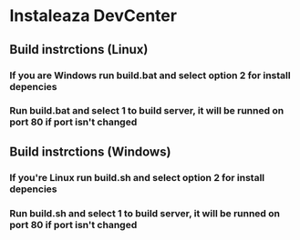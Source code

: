 # Instaleaza DevCenter

## Build instrctions (Linux)

### If you are Windows run build.bat and select option 2 for install depencies

### Run build.bat and select 1 to build server, it will be runned on port 80 if port isn't changed

## Build instrctions (Windows)

### If you're Linux run build.sh and select option 2 for install depencies

### Run build.sh and select 1 to build server, it will be runned on port 80 if port isn't changed